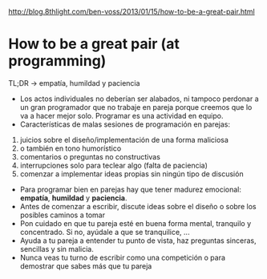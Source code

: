 http://blog.8thlight.com/ben-voss/2013/01/15/how-to-be-a-great-pair.html

# How to be a great pair (at programming)

TL;DR -> empatía, humildad y paciencia

- Los actos individuales no deberían ser alabados, ni tampoco perdonar a un gran programador que no trabaje en pareja porque creemos que lo va a hacer mejor solo. Programar es una actividad en equipo.
- Características de malas sesiones de programación en parejas:
1. juicios sobre el diseño/implementación de una forma maliciosa
2. o también en tono humorístico
3. comentarios o preguntas no constructivas
4. interrupciones solo para teclear algo (falta de paciencia)
5. comenzar a implementar ideas propias sin ningún tipo de discusión
- Para programar bien en parejas hay que tener madurez emocional: **empatía**, **humildad** y **paciencia**.
- Antes de comenzar a escribir, discute ideas sobre el diseño o sobre los posibles caminos a tomar
- Pon cuidado en que tu pareja esté en buena forma mental, tranquilo y concentrado. Si no, ayúdale a que se tranquilice, ...
- Ayuda a tu pareja a entender tu punto de vista, haz preguntas sinceras, sencillas y sin malicia.
- Nunca veas tu turno de escribir como una competición o para demostrar que sabes más que tu pareja
